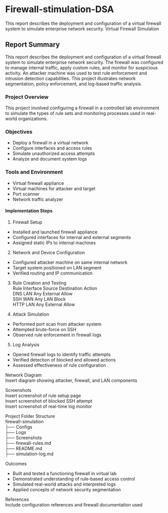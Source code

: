 # Firewall-stimulation-DSA
This report describes the deployment and configuration of a virtual firewall system to simulate enterprise network security. 
Virtual Firewall Simulation

## Report Summary  
This report describes the deployment and configuration of a virtual firewall system to simulate enterprise network security. The firewall was configured to manage internal traffic, apply custom rules, and monitor for suspicious activity. An attacker machine was used to test rule enforcement and intrusion detection capabilities. This project illustrates network segmentation, policy enforcement, and log-based traffic analysis.

### Project Overview  
This project involved configuring a firewall in a controlled lab environment to simulate the types of rule sets and monitoring processes used in real-world organizations.

### Objectives  
- Deploy a firewall in a virtual network  
- Configure interfaces and access rules  
- Simulate unauthorized access attempts  
- Analyze and document system logs

### Tools and Environment  
- Virtual firewall appliance  
- Virtual machines for attacker and target  
- Port scanner  
- Network traffic analyzer

#### Implementation Steps  

1. Firewall Setup  
- Installed and launched firewall appliance  
- Configured interfaces for internal and external segments  
- Assigned static IPs to internal machines

2. Network and Device Configuration  
- Configured attacker machine on same internal network  
- Target system positioned on LAN segment  
- Verified routing and IP communication

3. Rule Creation and Testing  
Rule         Interface    Source    Destination    Action  
DNS          LAN          Any       External       Allow  
SSH          WAN          Any       LAN            Block  
HTTP         LAN          Any       External       Allow

4. Attack Simulation  
- Performed port scan from attacker system  
- Attempted brute-force on SSH  
- Observed rule enforcement in firewall logs

5. Log Analysis  
- Opened firewall logs to identify traffic attempts  
- Verified detection of blocked and allowed actions  
- Assessed effectiveness of rule configuration

Network Diagram  
Insert diagram showing attacker, firewall, and LAN components

Screenshots  
Insert screenshot of rule setup page  
Insert screenshot of blocked SSH attempt  
Insert screenshot of real-time log monitor

Project Folder Structure  
firewall-simulation  
├── Configs  
├── Logs  
├── Screenshots  
├── firewall-rules.md  
├── README.md  
├── simulation-log.md

Outcomes  
- Built and tested a functioning firewall in virtual lab  
- Demonstrated understanding of rule-based access control  
- Simulated real-world attacks and interpreted logs  
- Applied concepts of network security segmentation

References  
Include configuration references and firewall documentation used
